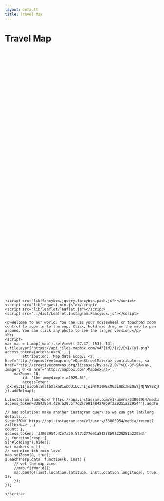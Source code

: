 ```yaml
---
layout: default
title: Travel Map
---
```


<div class="post">
	<h1 class="pageTitle">Travel Map</h1>
	<div id="map" style="height: 800px"></div>

	<script src="lib/fancybox/jquery.fancybox.pack.js"></script>	
	<script src="lib/reqwest.min.js"></script>
	<script src="lib/leaflet/leaflet.js"></script>
	<script src="../dist/Leaflet.Instagram.Fancybox.js"></script>
	
	<p>Welcome to our world. You can use your mousewheel or touchpad zoom control to zoom in to the map. Click, hold and drag on the map to pan around. You can click any photo to see the larger version.</p>
	<br>
	<script>
	var map = L.map('map').setView([-27.47, 153], 13);
	L.tileLayer('https://api.tiles.mapbox.com/v4/{id}/{z}/{x}/{y}.png?access_token={accessToken}', {
    		attribution: 'Map data &copy; <a href="http://openstreetmap.org">OpenStreetMap</a> contributors, <a href="http://creativecommons.org/licenses/by-sa/2.0/">CC-BY-SA</a>, Imagery © <a href="http://mapbox.com">Mapbox</a>',
   		maxZoom: 18,
    		id: 'thejimmydimple.a4929c55',
    		accessToken: 'pk.eyJ1IjoidGhlamltbXlkaW1wbGUiLCJhIjoiNTM3OWExOGJiODczN2QwYjNjNGY2ZjUwZTg0MTFiOTcifQ.okt3hntNx7jgsA0DcLz5OA'
	}).addTo(map); 

	L.instagram.fancybox('https://api.instagram.com/v1/users/33803954/media/recent?access_token=33803954.42e7a29.5f7d277e91a84278b9f229251a229544').addTo(map); 
	
	// bad solution: make another instagram query so we can get lat/long details...
	$.getJSON('https://api.instagram.com/v1/users/33803954/media/recent?callback=?', {
	count: 1,
	access_token: '33803954.42e7a29.5f7d277e91a84278b9f229251a229544' 
	}, function(resp) {
	$("#loading").hide();
	var markers = [];
	// set nice-ish zoom level
	map.setZoom(8, true);
	$.each(resp.data, function(k, inst) {
        // set the map view
        //map.fitWorld();
        map.panTo([inst.location.latitude, inst.location.longitude], true, 1);
    	});
	});

	</script>

</div>
